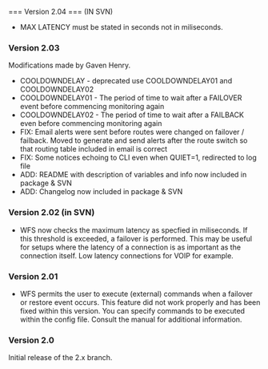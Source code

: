 === Version 2.04 === (IN SVN)

  * MAX LATENCY must be stated in seconds not in miliseconds.

### Version 2.03 ###

Modifications made by Gaven Henry.

  * COOLDOWNDELAY - deprecated use COOLDOWNDELAY01 and COOLDOWNDELAY02
  * COOLDOWNDELAY01 - The period of time to wait after a FAILOVER event before commencing monitoring again
  * COOLDOWNDELAY02 - The period of time to wait after a FAILBACK even before commencing monitoring again
  * FIX: Email alerts were sent before routes were changed on failover / failback. Moved to generate and send alerts after the route switch so that routing table included in email is correct
  * FIX: Some notices echoing to CLI even when QUIET=1, redirected to log file
  * ADD: README with description of variables and info now included in package & SVN
  * ADD: Changelog now included in package & SVN

### Version 2.02 (in SVN) ###

  * WFS now checks the maximum latency as specfied in miliseconds. If this threshold is exceeded, a failover is performed. This may be useful for setups where the latency of a connection is as important as the connection itself. Low latency connections for VOIP for example.

### Version 2.01 ###

  * WFS permits the user to execute (external) commands when a failover or restore event occurs. This feature did not work properly and has been fixed within this version. You can specify commands to be executed within the config file. Consult the manual for additional information.

### Version 2.0 ###

Initial release of the 2.x branch.